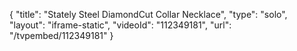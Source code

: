 {
    "title": "Stately Steel DiamondCut Collar Necklace",
    "type": "solo",
    "layout": "iframe-static",
    "videoId": "112349181",
    "url": "\/tvpembed\/112349181"
}
